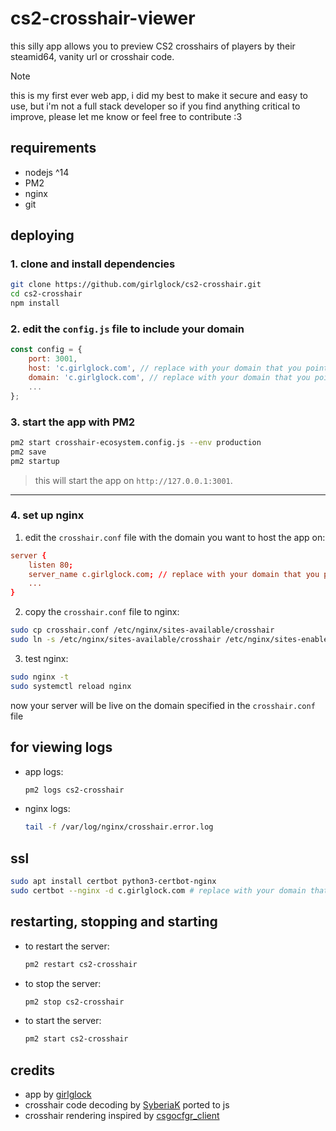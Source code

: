 # cs2-crosshair-viewer
this silly app allows you to preview CS2 crosshairs of players by their steamid64, vanity url or crosshair code.

> [!NOTE]  
> this is my first ever web app, i did my best to make it secure and easy to use, but i'm not a full stack developer so if you find anything critical to improve, please let me know or feel free to contribute :3

## requirements

- nodejs ^14
- PM2
- nginx
- git

## deploying
### 1. clone and install dependencies

```bash
git clone https://github.com/girlglock/cs2-crosshair.git
cd cs2-crosshair
npm install
```

### 2. edit the `config.js` file to include your domain

```js
const config = {
    port: 3001,
    host: 'c.girlglock.com', // replace with your domain that you pointed to your server
    domain: 'c.girlglock.com', // replace with your domain that you pointed to your server
    ...
};
```

### 3. start the app with PM2

```bash
pm2 start crosshair-ecosystem.config.js --env production
pm2 save
pm2 startup
```

> this will start the app on `http://127.0.0.1:3001`.

---

### 4. set up nginx

1. edit the `crosshair.conf` file with the domain you want to host the app on:

```conf
server {
    listen 80;
    server_name c.girlglock.com; // replace with your domain that you pointed to your server
    ...
}
```

2. copy the `crosshair.conf` file to nginx:

```bash
sudo cp crosshair.conf /etc/nginx/sites-available/crosshair
sudo ln -s /etc/nginx/sites-available/crosshair /etc/nginx/sites-enabled/
```

3. test nginx:

```bash
sudo nginx -t
sudo systemctl reload nginx
```

now your server will be live on the domain specified in the `crosshair.conf` file


## for viewing logs

- app logs:
  ```bash
  pm2 logs cs2-crosshair
  ```

- nginx logs:
  ```bash
  tail -f /var/log/nginx/crosshair.error.log
  ```


## ssl

```bash
sudo apt install certbot python3-certbot-nginx
sudo certbot --nginx -d c.girlglock.com # replace with your domain that you pointed to your server
```


## restarting, stopping and starting

- to restart the server:
  ```bash
  pm2 restart cs2-crosshair
  ```

- to stop the server:
  ```bash
  pm2 stop cs2-crosshair
  ```

- to start the server:
  ```bash
  pm2 start cs2-crosshair
  ```

## credits

- app by [girlglock](https://github.com/girlglock/)
- crosshair code decoding by [SyberiaK](https://github.com/SyberiaK/csxhair) ported to js
- crosshair rendering inspired by [csgocfgr_client](https://github.com/tjrawrin/csgocfgr-client)
